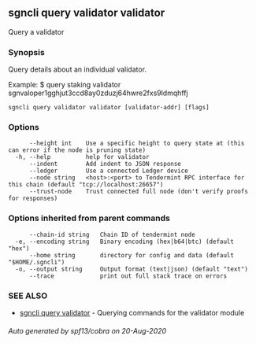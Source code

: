 ## sgncli query validator validator

Query a validator

### Synopsis

Query details about an individual validator.

Example:
\$ <appcli> query staking validator sgnvaloper1gghjut3ccd8ay0zduzj64hwre2fxs9ldmqhffj

```
sgncli query validator validator [validator-addr] [flags]
```

### Options

```
      --height int    Use a specific height to query state at (this can error if the node is pruning state)
  -h, --help          help for validator
      --indent        Add indent to JSON response
      --ledger        Use a connected Ledger device
      --node string   <host>:<port> to Tendermint RPC interface for this chain (default "tcp://localhost:26657")
      --trust-node    Trust connected full node (don't verify proofs for responses)
```

### Options inherited from parent commands

```
      --chain-id string   Chain ID of tendermint node
  -e, --encoding string   Binary encoding (hex|b64|btc) (default "hex")
      --home string       directory for config and data (default "$HOME/.sgncli")
  -o, --output string     Output format (text|json) (default "text")
      --trace             print out full stack trace on errors
```

### SEE ALSO

- [sgncli query validator](sgncli_query_validator.md) - Querying commands for the validator module

###### Auto generated by spf13/cobra on 20-Aug-2020
